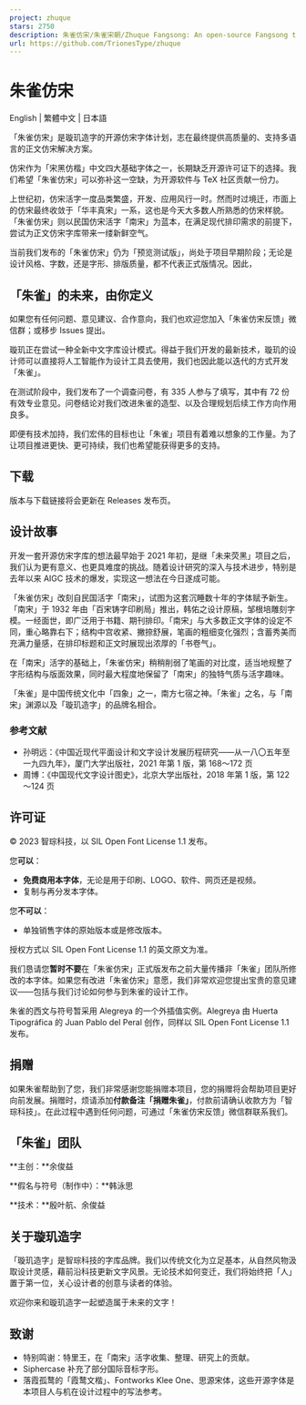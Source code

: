 ```yaml
---
project: zhuque
stars: 2750
description: 朱雀仿宋/朱雀宋朝/Zhuque Fangsong: An open-source Fangsong typeface project
url: https://github.com/TrionesType/zhuque
---
```


朱雀仿宋
====

English | 繁體中文 | 日本語

「朱雀仿宋」是璇玑造字的开源仿宋字体计划，志在最终提供高质量的、支持多语言的正文仿宋解决方案。

仿宋作为「宋黑仿楷」中文四大基础字体之一，长期缺乏开源许可证下的选择。我们希望「朱雀仿宋」可以弥补这一空缺，为开源软件与 TeX 社区贡献一份力。

上世纪初，仿宋活字一度品类繁盛，开发、应用风行一时。然而时过境迁，市面上的仿宋最终收敛于「华丰真宋」一系，这也是今天大多数人所熟悉的仿宋样貌。「朱雀仿宋」则以民国仿宋活字「南宋」为蓝本，在满足现代排印需求的前提下，尝试为正文仿宋字库带来一缕新鲜空气。

当前我们发布的「朱雀仿宋」仍为「预览测试版」，尚处于项目早期阶段；无论是设计风格、字数，还是字形、排版质量，都不代表正式版情况。因此，

「朱雀」的未来，由你定义
------------

如果您有任何问题、意见建议、合作意向，我们也欢迎您加入「朱雀仿宋反馈」微信群；或移步 Issues 提出。

璇玑正在尝试一种全新中文字库设计模式。得益于我们开发的最新技术，璇玑的设计师可以直接将人工智能作为设计工具去使用，我们也因此能以迭代的方式开发「朱雀」。

在测试阶段中，我们发布了一个调查问卷，有 335 人参与了填写，其中有 72 份有效专业意见。问卷结论对我们改进朱雀的造型、以及合理规划后续工作方向作用良多。

即便有技术加持，我们宏伟的目标也让「朱雀」项目有着难以想象的工作量。为了让项目推进更快、更可持续，我们也希望能获得更多的支持。

下载
--

版本与下载链接将会更新在 Releases 发布页。

设计故事
----

开发一套开源仿宋字库的想法最早始于 2021 年初，是继「未来荧黑」项目之后，我们认为更有意义、也更具难度的挑战。随着设计研究的深入与技术进步，特别是去年以来 AIGC 技术的爆发，实现这一想法在今日遂成可能。

「朱雀仿宋」改刻自民国活字「南宋」，试图为这套沉睡数十年的字体赋予新生。「南宋」于 1932 年由「百宋铸字印刷局」推出，韩佑之设计原稿，邹根培雕刻字模。一经面世，即广泛用于书籍、期刊排印。「南宋」与大多数正文字体的设定不同，重心略靠右下；结构中宫收紧、撇捺舒展，笔画的粗细变化强烈；含蓄秀美而充满力量感，在排印标题和正文时展现出浓厚的「书卷气」。

在「南宋」活字的基础上，「朱雀仿宋」稍稍削弱了笔画的对比度，适当地规整了字形结构与版面效果，同时最大程度地保留了「南宋」的独特气质与活字趣味。

「朱雀」是中国传统文化中「四象」之一，南方七宿之神。「朱雀」之名，与「南宋」渊源以及「璇玑造字」的品牌名相合。

### 参考文献

-   孙明远：《中国近现代平面设计和文字设计发展历程研究——从一八〇五年至一九四九年》，厦门大学出版社，2021 年第 1 版，第 168～172 页
-   周博：《中国现代文字设计图史》，北京大学出版社，2018 年第 1 版，第 122～124 页

许可证
---

© 2023 智琮科技，以 SIL Open Font License 1.1 发布。

您**可以**：

-   **免费商用本字体**，无论是用于印刷、LOGO、软件、网页还是视频。
-   复制与再分发本字体。

您**不可以**：

-   单独销售字体的原始版本或是修改版本。

授权方式以 SIL Open Font License 1.1 的英文原文为准。

我们恳请您**暂时不要**在「朱雀仿宋」正式版发布之前大量传播非「朱雀」团队所修改的本字体。如果您有改进「朱雀仿宋」意愿，我们非常欢迎您提出宝贵的意见建议——包括与我们讨论如何参与到朱雀的设计工作。

朱雀的西文与符号暂采用 Alegreya 的一个外插值实例。Alegreya 由 Huerta Tipográfica 的 Juan Pablo del Peral 创作，同样以 SIL Open Font License 1.1 发布。

捐赠
--

如果朱雀帮助到了您，我们非常感谢您能捐赠本项目，您的捐赠将会帮助项目更好向前发展。捐赠时，烦请添加**付款备注「捐赠朱雀」**，付款前请确认收款方为「智琮科技」。在此过程中遇到任何问题，可通过「朱雀仿宋反馈」微信群联系我们。

「朱雀」团队
------

**主创：**余俊益

**假名与符号（制作中）：**韩泳思

**技术：**殷叶航、余俊益

关于璇玑造字
------

「璇玑造字」是智琮科技的字库品牌。我们以传统文化为立足基本，从自然风物汲取设计灵感，藉前沿科技更新文字风景。无论技术如何变迁，我们将始终把「人」置于第一位，关心设计者的创意与读者的体验。

欢迎你来和璇玑造字一起塑造属于未来的文字！

致谢
--

-   特别鸣谢：特里王，在「南宋」活字收集、整理、研究上的贡献。
-   Siphercase 补充了部分国际音标字形。
-   落霞孤鹜的「霞鹜文楷」、Fontworks Klee One、思源宋体，这些开源字体是本项目人与机在设计过程中的写法参考。
